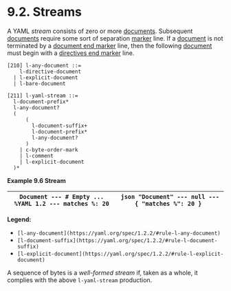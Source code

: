 # 9.2. Streams

A YAML *stream* consists of zero or more [documents](https://yaml.org/spec/1.2.2/#documents). Subsequent [documents](https://yaml.org/spec/1.2.2/#documents) require some sort of separation [marker](https://yaml.org/spec/1.2.2/#document-markers) line. If a [document](https://yaml.org/spec/1.2.2/#documents) is not terminated by a [document end marker](https://yaml.org/spec/1.2.2/#document-markers) line, then the following [document](https://yaml.org/spec/1.2.2/#documents) must begin with a [directives end marker](https://yaml.org/spec/1.2.2/#document-markers) line.

```
[210] l-any-document ::=
    l-directive-document
  | l-explicit-document
  | l-bare-document
```
```
[211] l-yaml-stream ::=
  l-document-prefix*
  l-any-document?
  (
      (
        l-document-suffix+
        l-document-prefix*
        l-any-document?
      )
    | c-byte-order-mark
    | l-comment
    | l-explicit-document
  )*
```

**Example 9.6 Stream**

| ``` Document --- # Empty ... %YAML 1.2 --- matches %: 20 ``` | ```json "Document" --- null --- { "matches %": 20 } ``` |
| --- | --- |

**Legend:**

- `[l-any-document](https://yaml.org/spec/1.2.2/#rule-l-any-document)`
- `[l-document-suffix](https://yaml.org/spec/1.2.2/#rule-l-document-suffix)`
- `[l-explicit-document](https://yaml.org/spec/1.2.2/#rule-l-explicit-document)`

A sequence of bytes is a *well-formed stream* if, taken as a whole, it complies with the above `l-yaml-stream` production.